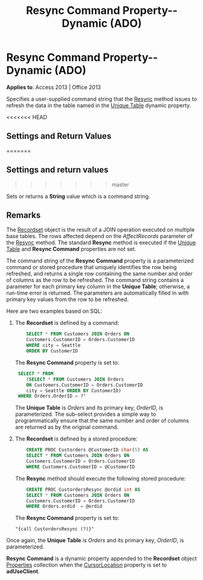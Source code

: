 ﻿---
title: Resync Command Property--Dynamic (ADO)
TOCTitle: Resync Command Property--Dynamic (ADO)
ms:assetid: 5c0c0819-620a-6eb0-a217-69113ec8d094
ms:mtpsurl: https://msdn.microsoft.com/library/JJ249322(v=office.15)
ms:contentKeyID: 48545081
ms.date: 09/18/2015
mtps_version: v=office.15
---

# Resync Command Property--Dynamic (ADO)

**Applies to**: Access 2013 | Office 2013

Specifies a user-supplied command string that the [Resync](resync-method-ado.md) method issues to refresh the data in the table named in the [Unique Table](unique-table-unique-schema-unique-catalog-properties-dynamic-ado.md) dynamic property.

<<<<<<< HEAD
## Settings and Return Values
=======
## Settings and return values
>>>>>>> master

Sets or returns a **String** value which is a command string.

## Remarks

The [Recordset](recordset-object-ado.md) object is the result of a JOIN operation executed on multiple base tables. The rows affected depend on the *AffectRecords* parameter of the [Resync](resync-method-ado.md) method. The standard **Resync** method is executed if the [Unique Table](unique-table-unique-schema-unique-catalog-properties-dynamic-ado.md) and **Resync Command** properties are not set.

The command string of the **Resync Command** property is a parameterized command or stored procedure that uniquely identifies the row being refreshed, and returns a single row containing the same number and order of columns as the row to be refreshed. The command string contains a parameter for each primary key column in the **Unique Table**; otherwise, a run-time error is returned. The parameters are automatically filled in with primary key values from the row to be refreshed.

Here are two examples based on SQL:

1.  The **Recordset** is defined by a command:

    ```sql
        SELECT * FROM Customers JOIN Orders ON 
        Customers.CustomerID = Orders.CustomerID
        WHERE city = Seattle
        ORDER BY CustomerID
    ```

    The **Resync Command** property is set to:

    ```sql
     SELECT * FROM 
        (SELECT * FROM Customers JOIN Orders 
        ON Customers.CustomerID = Orders.CustomerID
        city = Seattle ORDER BY CustomerID)
     WHERE Orders.OrderID = ?"
    ```

    The **Unique Table** is *Orders* and its primary key, *OrderID*, is parameterized. The sub-select provides a simple way to programmatically ensure that the same number and order of columns are returned as by the original command.

2. The **Recordset** is defined by a stored procedure:

    ```sql
        CREATE PROC Custorders @CustomerID char(5) AS 
        SELECT * FROM Customers JOIN Orders ON 
        Customers.CustomerID = Orders.CustomerID 
        WHERE Customers.CustomerID = @CustomerID
    ```

    The **Resync** method should execute the following stored procedure:

    ```sql
        CREATE PROC CustordersResync @ordid int AS 
        SELECT * FROM Customers JOIN Orders ON 
        Customers.CustomerID = Orders.CustomerID
        WHERE Orders.ordid  = @ordid
    ```

    The **Resync Command** property is set to:

    `"{call CustordersResync (?)}"`

Once again, the **Unique Table** is *Orders* and its primary key, *OrderID*, is parameterized.

**Resync Command** is a dynamic property appended to the **Recordset** object [Properties](properties-collection-ado.md) collection when the [CursorLocation](cursorlocation-property-ado.md) property is set to **adUseClient**.

